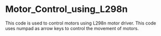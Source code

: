# Motor_Control_using_L298n

This code is used to control motors using L298n motor driver.
This code uses numpad as arrow keys to control the movement of motors.
